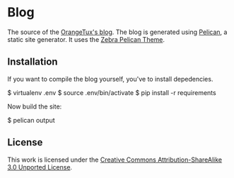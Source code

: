 Blog
====
The source of the [OrangeTux's blog][1]. The blog is generated using 
[Pelican][2], a static site generator. It uses the [Zebra Pelican Theme][3].

Installation
------------
If you want to compile the blog yourself, you've to install depedencies.

  $ virtualenv .env
  $ source .env/bin/activate
  $ pip install -r requirements

Now build the site:

  $ pelican output

License
-------
This work is licensed under the [Creative Commons Attribution-ShareAlike 3.0
Unported License][4].

[1]:http://orangetux.nl
[2]:http://docs.getpelican.com/en/3.5.0/
[3]:https://github.com/ozanyildiz/zebra-pelican-theme
[4]:http://creativecommons.org/licenses/by-sa/3.0/
